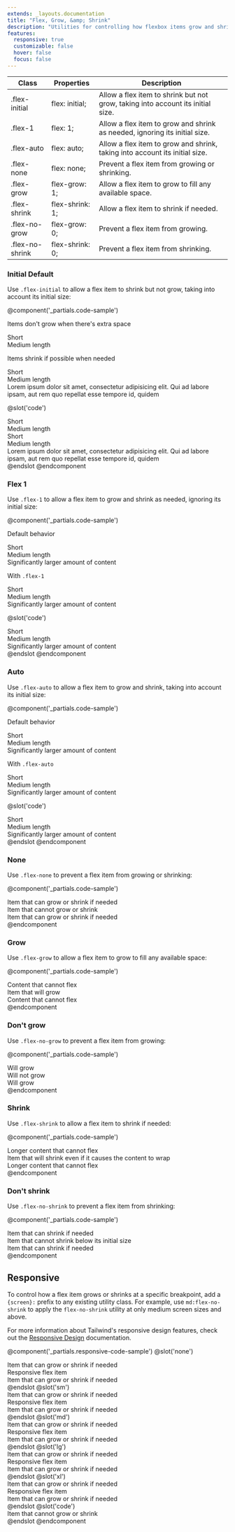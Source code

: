 ```yaml
---
extends: _layouts.documentation
title: "Flex, Grow, &amp; Shrink"
description: "Utilities for controlling how flexbox items grow and shrink."
features:
  responsive: true
  customizable: false
  hover: false
  focus: false
---
```


<div class="border-t border-grey-lighter">
  <table class="w-full text-left table-collapse">
    <thead>
      <tr>
        <th class="text-sm font-semibold text-grey-darker p-2 bg-grey-lightest">Class</th>
        <th class="text-sm font-semibold text-grey-darker p-2 bg-grey-lightest">Properties</th>
        <th class="text-sm font-semibold text-grey-darker p-2 bg-grey-lightest">Description</th>
      </tr>
    </thead>
    <tbody class="align-baseline">
      <tr>
        <td class="p-2 border-t border-smoke font-mono text-xs text-purple-dark">.flex-initial</td>
        <td class="p-2 border-t border-smoke font-mono text-xs text-blue-dark">flex: initial;</td>
        <td class="p-2 border-t border-smoke text-sm text-grey-darker">Allow a flex item to shrink but not grow, taking into account its initial size.</td>
      </tr>
      <tr>
        <td class="p-2 border-t border-smoke-light font-mono text-xs text-purple-dark">.flex-1</td>
        <td class="p-2 border-t border-smoke-light font-mono text-xs text-blue-dark">flex: 1;</td>
        <td class="p-2 border-t border-smoke-light text-sm text-grey-darker">Allow a flex item to grow and shrink as needed, ignoring its initial size.</td>
      </tr>
      <tr>
        <td class="p-2 border-t border-smoke-light font-mono text-xs text-purple-dark">.flex-auto</td>
        <td class="p-2 border-t border-smoke-light font-mono text-xs text-blue-dark">flex: auto;</td>
        <td class="p-2 border-t border-smoke-light text-sm text-grey-darker">Allow a flex item to grow and shrink, taking into account its initial size.</td>
      </tr>
      <tr>
        <td class="p-2 border-t border-smoke-light font-mono text-xs text-purple-dark">.flex-none</td>
        <td class="p-2 border-t border-smoke-light font-mono text-xs text-blue-dark">flex: none;</td>
        <td class="p-2 border-t border-smoke-light text-sm text-grey-darker">Prevent a flex item from growing or shrinking.</td>
      </tr>
      <tr>
        <td class="p-2 border-t border-smoke-light font-mono text-xs text-purple-dark">.flex-grow</td>
        <td class="p-2 border-t border-smoke-light font-mono text-xs text-blue-dark">flex-grow: 1;</td>
        <td class="p-2 border-t border-smoke-light text-sm text-grey-darker">Allow a flex item to grow to fill any available space.</td>
      </tr>
      <tr>
        <td class="p-2 border-t border-smoke-light font-mono text-xs text-purple-dark">.flex-shrink</td>
        <td class="p-2 border-t border-smoke-light font-mono text-xs text-blue-dark">flex-shrink: 1;</td>
        <td class="p-2 border-t border-smoke-light text-sm text-grey-darker">Allow a flex item to shrink if needed.</td>
      </tr>
      <tr>
        <td class="p-2 border-t border-smoke-light font-mono text-xs text-purple-dark">.flex-no-grow</td>
        <td class="p-2 border-t border-smoke-light font-mono text-xs text-blue-dark">flex-grow: 0;</td>
        <td class="p-2 border-t border-smoke-light text-sm text-grey-darker">Prevent a flex item from growing.</td>
      </tr>
      <tr>
        <td class="p-2 border-t border-smoke-light font-mono text-xs text-purple-dark">.flex-no-shrink</td>
        <td class="p-2 border-t border-smoke-light font-mono text-xs text-blue-dark">flex-shrink: 0;</td>
        <td class="p-2 border-t border-smoke-light text-sm text-grey-darker">Prevent a flex item from shrinking.</td>
      </tr>
    </tbody>
  </table>
</div>

### Initial <span class="ml-2 font-semibold text-slate-light text-sm uppercase tracking-wide">Default</span>

Use `.flex-initial` to allow a flex item to shrink but not grow, taking into account its initial size:

@component('_partials.code-sample')
<p class="text-sm text-slate-light mb-1">Items don't grow when there's extra space</p>
<div class="flex bg-smoke-light mb-6">
  <div class="flex-initial text-slate text-center bg-smoke px-4 py-2 m-2">
    Short
  </div>
  <div class="flex-initial text-slate text-center bg-smoke px-4 py-2 m-2">
    Medium length
  </div>
</div>

<p class="text-sm text-slate-light mb-1">Items shrink if possible when needed</p>
<div class="flex bg-smoke-light">
  <div class="flex-initial text-slate text-center bg-smoke px-4 py-2 m-2">
    Short
  </div>
  <div class="flex-initial text-slate text-center bg-smoke px-4 py-2 m-2">
    Medium length
  </div>
  <div class="flex-initial text-slate text-center bg-smoke px-4 py-2 m-2">
    Lorem ipsum dolor sit amet, consectetur adipisicing elit. Qui ad labore ipsam, aut rem quo repellat esse tempore id, quidem
  </div>
</div>

@slot('code')
<div class="flex bg-smoke-light">
  <div class="flex-initial text-slate text-center bg-smoke px-4 py-2 m-2">
    Short
  </div>
  <div class="flex-initial text-slate text-center bg-smoke px-4 py-2 m-2">
    Medium length
  </div>
</div>

<div class="flex bg-smoke-light">
  <div class="flex-initial text-slate text-center bg-smoke px-4 py-2 m-2">
    Short
  </div>
  <div class="flex-initial text-slate text-center bg-smoke px-4 py-2 m-2">
    Medium length
  </div>
  <div class="flex-initial text-slate text-center bg-smoke px-4 py-2 m-2">
    Lorem ipsum dolor sit amet, consectetur adipisicing elit. Qui ad labore ipsam, aut rem quo repellat esse tempore id, quidem
  </div>
</div>
@endslot
@endcomponent

### Flex 1

Use `.flex-1` to allow a flex item to grow and shrink as needed, ignoring its initial size:

@component('_partials.code-sample')
<p class="text-sm text-slate-light mb-1">Default behavior</p>
<div class="flex bg-smoke-light mb-6">
  <div class="text-slate text-center bg-smoke px-4 py-2 m-2">
    Short
  </div>
  <div class="text-slate text-center bg-smoke px-4 py-2 m-2">
    Medium length
  </div>
  <div class="text-slate text-center bg-smoke px-4 py-2 m-2">
    Significantly larger amount of content
  </div>
</div>
<p class="text-sm text-slate-light mb-1">With <code>.flex-1</code></p>
<div class="flex bg-smoke-light">
  <div class="flex-1 text-slate text-center bg-smoke px-4 py-2 m-2">
    Short
  </div>
  <div class="flex-1 text-slate text-center bg-smoke px-4 py-2 m-2">
    Medium length
  </div>
  <div class="flex-1 text-slate text-center bg-smoke px-4 py-2 m-2">
    Significantly larger amount of content
  </div>
</div>

@slot('code')
<div class="flex bg-smoke-light">
  <div class="flex-1 text-slate text-center bg-smoke px-4 py-2 m-2">
    Short
  </div>
  <div class="flex-1 text-slate text-center bg-smoke px-4 py-2 m-2">
    Medium length
  </div>
  <div class="flex-1 text-slate text-center bg-smoke px-4 py-2 m-2">
    Significantly larger amount of content
  </div>
</div>
@endslot
@endcomponent

### Auto

Use `.flex-auto` to allow a flex item to grow and shrink, taking into account its initial size:

@component('_partials.code-sample')
<p class="text-sm text-slate-light mb-1">Default behavior</p>
<div class="flex bg-smoke-light mb-6">
  <div class="text-slate text-center bg-smoke px-4 py-2 m-2">
    Short
  </div>
  <div class="text-slate text-center bg-smoke px-4 py-2 m-2">
    Medium length
  </div>
  <div class="text-slate text-center bg-smoke px-4 py-2 m-2">
    Significantly larger amount of content
  </div>
</div>
<p class="text-sm text-slate-light mb-1">With <code>.flex-auto</code></p>
<div class="flex bg-smoke-light">
  <div class="flex-auto text-slate text-center bg-smoke px-4 py-2 m-2">
    Short
  </div>
  <div class="flex-auto text-slate text-center bg-smoke px-4 py-2 m-2">
    Medium length
  </div>
  <div class="flex-auto text-slate text-center bg-smoke px-4 py-2 m-2">
    Significantly larger amount of content
  </div>
</div>

@slot('code')
<div class="flex bg-smoke-light">
  <div class="flex-auto text-slate text-center bg-smoke px-4 py-2 m-2">
    Short
  </div>
  <div class="flex-auto text-slate text-center bg-smoke px-4 py-2 m-2">
    Medium length
  </div>
  <div class="flex-auto text-slate text-center bg-smoke px-4 py-2 m-2">
    Significantly larger amount of content
  </div>
</div>
@endslot
@endcomponent

### None

Use `.flex-none` to prevent a flex item from growing or shrinking:

@component('_partials.code-sample')
<div class="flex bg-smoke-light">
  <div class="flex-1 text-slate text-center bg-smoke px-4 py-2 m-2">
    Item that can grow or shrink if needed
  </div>
  <div class="flex-none text-slate-dark text-center bg-smoke-dark px-4 py-2 m-2">
    Item that cannot grow or shrink
  </div>
  <div class="flex-1 text-slate text-center bg-smoke px-4 py-2 m-2">
    Item that can grow or shrink if needed
  </div>
</div>
@endcomponent

### Grow

Use `.flex-grow` to allow a flex item to grow to fill any available space:

@component('_partials.code-sample')
<div class="flex bg-smoke-light">
  <div class="flex-none text-slate text-center bg-smoke px-4 py-2 m-2">
    Content that cannot flex
  </div>
  <div class="flex-grow text-slate-dark text-center bg-smoke-dark px-4 py-2 m-2">
    Item that will grow
  </div>
  <div class="flex-none text-slate text-center bg-smoke px-4 py-2 m-2">
    Content that cannot flex
  </div>
</div>
@endcomponent

### Don't grow

Use `.flex-no-grow` to prevent a flex item from growing:

@component('_partials.code-sample')
<div class="flex bg-smoke-light">
  <div class="flex-grow text-slate text-center bg-smoke px-4 py-2 m-2">
    Will grow
  </div>
  <div class="flex-no-grow text-slate-dark text-center bg-smoke-dark px-4 py-2 m-2">
    Will not grow
  </div>
  <div class="flex-grow text-slate text-center bg-smoke px-4 py-2 m-2">
    Will grow
  </div>
</div>
@endcomponent

### Shrink

Use `.flex-shrink` to allow a flex item to shrink if needed:

@component('_partials.code-sample')
<div class="flex bg-smoke-light">
  <div class="flex-none text-slate text-center bg-smoke px-4 py-2 m-2">
    Longer content that cannot flex
  </div>
  <div class="flex-shrink text-slate-dark text-center bg-smoke-dark px-4 py-2 m-2">
    Item that will shrink even if it causes the content to wrap
  </div>
  <div class="flex-none text-slate text-center bg-smoke px-4 py-2 m-2">
    Longer content that cannot flex
  </div>
</div>
@endcomponent

### Don't shrink

Use `.flex-no-shrink` to prevent a flex item from shrinking:

@component('_partials.code-sample')
<div class="flex bg-smoke-light">
  <div class="flex-shrink text-slate text-center bg-smoke px-4 py-2 m-2">
    Item that can shrink if needed
  </div>
  <div class="flex-no-shrink text-slate-dark text-center bg-smoke-dark px-4 py-2 m-2">
    Item that cannot shrink below its initial size
  </div>
  <div class="flex-shrink text-slate text-center bg-smoke px-4 py-2 m-2">
    Item that can shrink if needed
  </div>
</div>
@endcomponent

## Responsive

To control how a flex item grows or shrinks at a specific breakpoint, add a `{screen}:` prefix to any existing utility class. For example, use `md:flex-no-shrink` to apply the `flex-no-shrink` utility at only medium screen sizes and above.

For more information about Tailwind's responsive design features, check out the [Responsive Design](/docs/responsive-design) documentation.

@component('_partials.responsive-code-sample')
@slot('none')
<div class="flex bg-smoke-light">
  <div class="flex-1 text-slate text-center bg-smoke px-4 py-2 m-2">
    Item that can grow or shrink if needed
  </div>
  <div class="flex-none text-slate-dark text-center bg-smoke-dark px-4 py-2 m-2">
    Responsive flex item
  </div>
  <div class="flex-1 text-slate text-center bg-smoke px-4 py-2 m-2">
    Item that can grow or shrink if needed
  </div>
</div>
@endslot
@slot('sm')
<div class="flex bg-smoke-light">
  <div class="flex-1 text-slate text-center bg-smoke px-4 py-2 m-2">
    Item that can grow or shrink if needed
  </div>
  <div class="flex-grow text-slate-dark text-center bg-smoke-dark px-4 py-2 m-2">
    Responsive flex item
  </div>
  <div class="flex-1 text-slate text-center bg-smoke px-4 py-2 m-2">
    Item that can grow or shrink if needed
  </div>
</div>
@endslot
@slot('md')
<div class="flex bg-smoke-light">
  <div class="flex-1 text-slate text-center bg-smoke px-4 py-2 m-2">
    Item that can grow or shrink if needed
  </div>
  <div class="flex-shrink text-slate-dark text-center bg-smoke-dark px-4 py-2 m-2">
    Responsive flex item
  </div>
  <div class="flex-1 text-slate text-center bg-smoke px-4 py-2 m-2">
    Item that can grow or shrink if needed
  </div>
</div>
@endslot
@slot('lg')
<div class="flex bg-smoke-light">
  <div class="flex-1 text-slate text-center bg-smoke px-4 py-2 m-2">
    Item that can grow or shrink if needed
  </div>
  <div class="flex-1 text-slate-dark text-center bg-smoke-dark px-4 py-2 m-2">
    Responsive flex item
  </div>
  <div class="flex-1 text-slate text-center bg-smoke px-4 py-2 m-2">
    Item that can grow or shrink if needed
  </div>
</div>
@endslot
@slot('xl')
<div class="flex bg-smoke-light">
  <div class="flex-1 text-slate text-center bg-smoke px-4 py-2 m-2">
    Item that can grow or shrink if needed
  </div>
  <div class="flex-initial text-slate-dark text-center bg-smoke-dark px-4 py-2 m-2">
    Responsive flex item
  </div>
  <div class="flex-1 text-slate text-center bg-smoke px-4 py-2 m-2">
    Item that can grow or shrink if needed
  </div>
</div>
@endslot
@slot('code')
<div class="flex ...">
  <!-- ... -->
  <div class="none:flex-none sm:flex-grow md:flex-shrink lg:flex-1 xl:flex-auto ...">
    Item that cannot grow or shrink
  </div>
  <!-- ... -->
</div>
@endslot
@endcomponent
